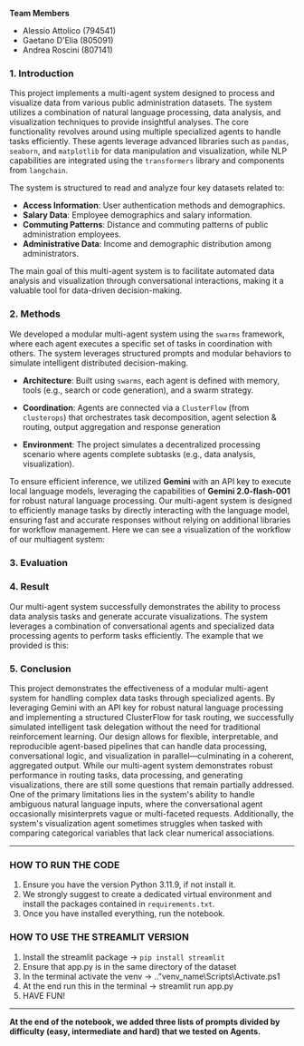 **Team Members**
- Alessio Attolico (794541)
- Gaetano D'Elia (805091)
- Andrea Roscini (807141)

### 1. Introduction
This project implements a multi-agent system designed to process and visualize data from various public administration datasets. The system utilizes a combination of natural language processing, data analysis, and visualization techniques to provide insightful analyses.
The core functionality revolves around using multiple specialized agents to handle tasks efficiently. These agents leverage advanced libraries such as `pandas`, `seaborn`, and `matplotlib` for data manipulation and visualization, while NLP capabilities are integrated using the `transformers` library and components from `langchain`.

The system is structured to read and analyze four key datasets related to:
- **Access Information**: User authentication methods and demographics.
- **Salary Data**: Employee demographics and salary information.
- **Commuting Patterns**: Distance and commuting patterns of public administration employees.
- **Administrative Data**: Income and demographic distribution among administrators.

The main goal of this multi-agent system is to facilitate automated data analysis and visualization through conversational interactions, making it a valuable tool for data-driven decision-making.


### 2. Methods
We developed a modular multi-agent system using the `swarms` framework, where each agent executes a specific set of tasks in coordination with others. The system leverages structured prompts and modular behaviors to simulate intelligent distributed decision-making.
-  **Architecture**: Built using `swarms`, each agent is defined with memory, tools (e.g., search or code generation), and a swarm strategy.

- **Coordination**: Agents are connected via a `ClusterFlow` (from `clusterops`) that orchestrates task decomposition, agent selection & routing, output aggregation and response generation

-  **Environment**: The project simulates a decentralized processing scenario where agents complete subtasks (e.g., data analysis, visualization).

To ensure efficient inference, we utilized **Gemini** with an API key to execute local language models, leveraging the capabilities of **Gemini 2.0-flash-001** for robust natural language processing.
Our multi-agent system is designed to efficiently manage tasks by directly interacting with the language model, ensuring fast and accurate responses without relying on additional libraries for workflow management. Here we can see a visualization of the workflow of our multiagent system:


### 3. Evaluation


### 4. Result
Our multi-agent system successfully demonstrates the ability to process data analysis tasks and generate accurate visualizations. The system leverages a combination of conversational agents and specialized data processing agents to perform tasks efficiently.
The example that we provided is this:


### 5. Conclusion
This project demonstrates the effectiveness of a modular multi-agent system for handling complex data tasks through specialized agents. By leveraging Gemini with an API key for robust natural language processing and implementing a structured ClusterFlow for task routing, we successfully simulated intelligent task delegation without the need for traditional reinforcement learning. Our design allows for flexible, interpretable, and reproducible agent-based pipelines that can handle data processing, conversational logic, and visualization in parallel—culminating in a coherent, aggregated output.
While our multi-agent system demonstrates robust performance in routing tasks, data processing, and generating visualizations, there are still some questions that remain partially addressed. One of the primary limitations lies in the system's ability to handle ambiguous natural language inputs, where the conversational agent occasionally misinterprets vague or multi-faceted requests. Additionally, the system's visualization agent sometimes struggles when tasked with comparing categorical variables that lack clear numerical associations.

--------------------------------------------------------------
### HOW TO RUN THE CODE
1. Ensure you have the version Python 3.11.9, if not install it.
2. We strongly suggest to create a dedicated virtual environment and install the packages contained in `requirements.txt`.
3. Once you have installed everything, run the notebook.

### HOW TO USE THE STREAMLIT VERSION
1. Install the streamlit package -> `pip install streamlit`
2. Ensure that app.py is in the same directory of the dataset
3. In the terminal activate the venv -> .\.”venv_name\Scripts\Activate.ps1
4. At the end run this in the terminal -> streamlit run app.py
5. HAVE FUN!

---------------------------------------------------------------
**At the end of the notebook, we added three lists of prompts divided by difficulty (easy, intermediate and hard) that we tested on Agents.**
